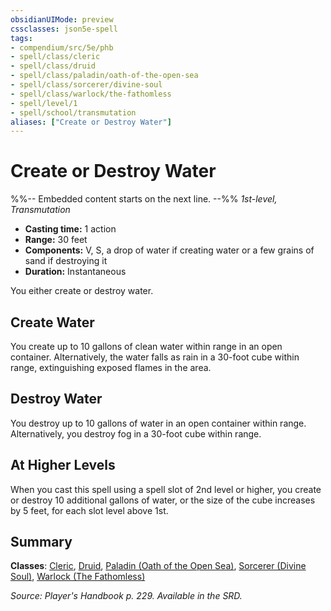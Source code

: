 ```yaml
---
obsidianUIMode: preview
cssclasses: json5e-spell
tags:
- compendium/src/5e/phb
- spell/class/cleric
- spell/class/druid
- spell/class/paladin/oath-of-the-open-sea
- spell/class/sorcerer/divine-soul
- spell/class/warlock/the-fathomless
- spell/level/1
- spell/school/transmutation
aliases: ["Create or Destroy Water"]
---
```

# Create or Destroy Water
%%-- Embedded content starts on the next line. --%%
*1st-level, Transmutation*  

- **Casting time:** 1 action
- **Range:** 30 feet
- **Components:** V, S, a drop of water if creating water or a few grains of sand if destroying it
- **Duration:** Instantaneous

You either create or destroy water.

## Create Water

You create up to 10 gallons of clean water within range in an open container. Alternatively, the water falls as rain in a 30-foot cube within range, extinguishing exposed flames in the area.

## Destroy Water

You destroy up to 10 gallons of water in an open container within range. Alternatively, you destroy fog in a 30-foot cube within range.

## At Higher Levels

When you cast this spell using a spell slot of 2nd level or higher, you create or destroy 10 additional gallons of water, or the size of the cube increases by 5 feet, for each slot level above 1st.

## Summary

**Classes**: [Cleric](/Systems/5e/classes/cleric.md), [Druid](/Systems/5e/classes/druid.md), [Paladin (Oath of the Open Sea)](/Systems/5e/classes/paladin-oath-of-the-open-sea-tdcsr.md), [Sorcerer (Divine Soul)](/Systems/5e/classes/sorcerer-divine-soul-xge.md), [Warlock (The Fathomless)](/Systems/5e/classes/warlock-the-fathomless-tce.md)

*Source: Player's Handbook p. 229. Available in the SRD.*
